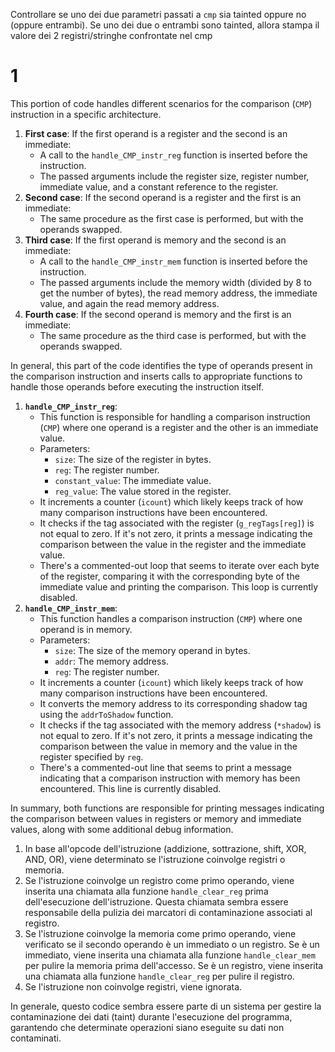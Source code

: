 Controllare se uno dei due parametri passati a `cmp` sia tainted oppure no (oppure entrambi).
Se uno dei due o entrambi sono tainted, allora stampa il valore dei 2 registri/stringhe confrontate nel cmp 

# 1
This portion of code handles different scenarios for the comparison (`CMP`) instruction in a specific architecture.
1. **First case**: If the first operand is a register and the second is an immediate:
    - A call to the `handle_CMP_instr_reg` function is inserted before the instruction.
    - The passed arguments include the register size, register number, immediate value, and a constant reference to the register.
2. **Second case**: If the second operand is a register and the first is an immediate:
    - The same procedure as the first case is performed, but with the operands swapped.
3. **Third case**: If the first operand is memory and the second is an immediate:
    - A call to the `handle_CMP_instr_mem` function is inserted before the instruction.
    - The passed arguments include the memory width (divided by 8 to get the number of bytes), the read memory address, the immediate value, and again the read memory address.
4. **Fourth case**: If the second operand is memory and the first is an immediate:
    - The same procedure as the third case is performed, but with the operands swapped.

In general, this part of the code identifies the type of operands present in the comparison instruction and inserts calls to appropriate functions to handle those operands before executing the instruction itself.

1. **`handle_CMP_instr_reg`**:
    - This function is responsible for handling a comparison instruction (`CMP`) where one operand is a register and the other is an immediate value.
    - Parameters:
        - `size`: The size of the register in bytes.
        - `reg`: The register number.
        - `constant_value`: The immediate value.
        - `reg_value`: The value stored in the register.
    - It increments a counter (`icount`) which likely keeps track of how many comparison instructions have been encountered.
    - It checks if the tag associated with the register (`g_regTags[reg]`) is not equal to zero. If it's not zero, it prints a message indicating the comparison between the value in the register and the immediate value.
    - There's a commented-out loop that seems to iterate over each byte of the register, comparing it with the corresponding byte of the immediate value and printing the comparison. This loop is currently disabled.
2. **`handle_CMP_instr_mem`**:
    - This function handles a comparison instruction (`CMP`) where one operand is in memory.
    - Parameters:
        - `size`: The size of the memory operand in bytes.
        - `addr`: The memory address.
        - `reg`: The register number.
    - It increments a counter (`icount`) which likely keeps track of how many comparison instructions have been encountered.
    - It converts the memory address to its corresponding shadow tag using the `addrToShadow` function.
    - It checks if the tag associated with the memory address (`*shadow`) is not equal to zero. If it's not zero, it prints a message indicating the comparison between the value in memory and the value in the register specified by `reg`.
    - There's a commented-out line that seems to print a message indicating that a comparison instruction with memory has been encountered. This line is currently disabled.

In summary, both functions are responsible for printing messages indicating the comparison between values in registers or memory and immediate values, along with some additional debug information.

1. In base all'opcode dell'istruzione (addizione, sottrazione, shift, XOR, AND, OR), viene determinato se l'istruzione coinvolge registri o memoria.
2. Se l'istruzione coinvolge un registro come primo operando, viene inserita una chiamata alla funzione `handle_clear_reg` prima dell'esecuzione dell'istruzione. Questa chiamata sembra essere responsabile della pulizia dei marcatori di contaminazione associati al registro.
3. Se l'istruzione coinvolge la memoria come primo operando, viene verificato se il secondo operando è un immediato o un registro. Se è un immediato, viene inserita una chiamata alla funzione `handle_clear_mem` per pulire la memoria prima dell'accesso. Se è un registro, viene inserita una chiamata alla funzione `handle_clear_reg` per pulire il registro.
4. Se l'istruzione non coinvolge registri, viene ignorata.

In generale, questo codice sembra essere parte di un sistema per gestire la contaminazione dei dati (taint) durante l'esecuzione del programma, garantendo che determinate operazioni siano eseguite su dati non contaminati.